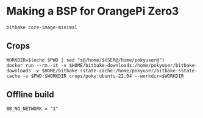 # Making a BSP for OrangePi Zero3

```
bitbake core-image-minimal
```

## Crops

```
WORKDIR=$(echo $PWD | sed "s@/home/$USER@/home/pokyuser@")
docker run --rm -it -v $HOME/bitbake-downloads:/home/pokyuser/bitbake-downloads -v $HOME/bitbake-sstate-cache:/home/pokyuser/bitbake-sstate-cache -v $PWD:$WORKDIR crops/poky:ubuntu-22.04 --workdir=$WORKDIR
```

## Offline build

```
BB_NO_NETWORK = "1"
```